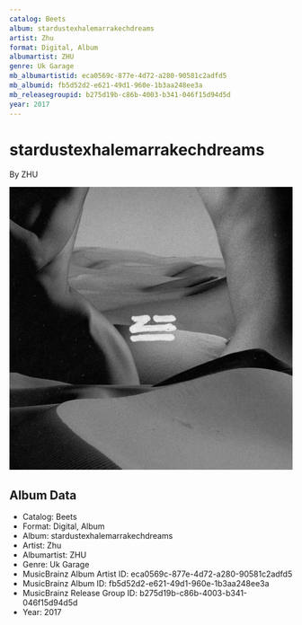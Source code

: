 ```yaml
---
catalog: Beets
album: stardustexhalemarrakechdreams
artist: Zhu
format: Digital, Album
albumartist: ZHU
genre: Uk Garage
mb_albumartistid: eca0569c-877e-4d72-a280-90581c2adfd5
mb_albumid: fb5d52d2-e621-49d1-960e-1b3aa248ee3a
mb_releasegroupid: b275d19b-c86b-4003-b341-046f15d94d5d
year: 2017
---
```


# stardustexhalemarrakechdreams

By ZHU

![](../../assets/beetscovers/Zhu-stardustexhalemarrakechdreams.jpg)

## Album Data

- Catalog: Beets
- Format: Digital, Album
- Album: stardustexhalemarrakechdreams
- Artist: Zhu
- Albumartist: ZHU
- Genre: Uk Garage
- MusicBrainz Album Artist ID: eca0569c-877e-4d72-a280-90581c2adfd5
- MusicBrainz Album ID: fb5d52d2-e621-49d1-960e-1b3aa248ee3a
- MusicBrainz Release Group ID: b275d19b-c86b-4003-b341-046f15d94d5d
- Year: 2017

